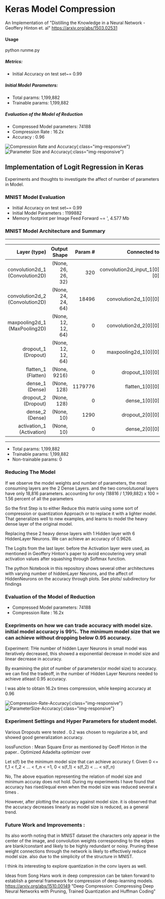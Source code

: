 # Keras Model Compression 

An Implementation of "Distilling the Knowledge in a Neural Network - Geoffery Hinton et. al" https://arxiv.org/abs/1503.02531


#### Usage 

python runme.py 


##### Metrics:
- Initial Accuracy on test set~= 0.99

##### Initial Model Parameters:
- Total params: 1,199,882
- Trainable params: 1,199,882

##### Evaluation of the Model of Reduction
- Compressed Model parameters:  74188
- Compression Rate :  16.2x
- Accuracy : 0.96



![Compression Rate and Accuracy](/plots/CompressionRate_Accuracy.png){:class="img-responsive"}
![Parameter Size and Accuracy](/plots/parameterSize_Accuracy.png){:class="img-responsive"}


## Implementation of Logit Regression in Keras 

Experiments and thoughts to investigate the affect of number of parameters in Model.

### MNIST Model Evaluation

- Initial Accuracy on test set~= 0.99
- Initial Model Parameters : 1199882
- Memory footprint per Image Feed Forward ~= ', 4.577 Mb 


### MNIST Model Architecture and Summary

____________________________________________________________________________________________________
| Layer (type)                      | Output Shape          | Param #     |Connected to                     
|----------------------------------:|----------------------:|------------:|------------------------:|
| convolution2d_1 (Convolution2D) | (None, 26, 26, 32) |   320      |   convolution2d_input_1[0][0] |     
| convolution2d_2 (Convolution2D) | (None, 24, 24, 64) |   18496    |   convolution2d_1[0][0]       |     
|maxpooling2d_1 (MaxPooling2D)    | (None, 12, 12, 64) |   0        |   convolution2d_2[0][0]       |     
|dropout_1 (Dropout)              | (None, 12, 12, 64) |   0        |   maxpooling2d_1[0][0]        |     
|flatten_1 (Flatten)              | (None, 9216)       |   0        |   dropout_1[0][0]             |     
|dense_1 (Dense)                  | (None, 128)        |   1179776  |   flatten_1[0][0]             |     
|dropout_2 (Dropout)              | (None, 128)        |   0        |   dense_1[0][0]               |     
|dense_2 (Dense)                  | (None, 10)         |   1290     |   dropout_2[0][0]             |     
|activation_1 (Activation)        | (None, 10)         |   0        |   dense_2[0][0]               |     
____________________________________________________________________________________________________

- Total params: 1,199,882
- Trainable params: 1,199,882
- Non-trainable params: 0



### Reducing The Model
If we observe the model weights and number of parameters, the most consuming layers are the 2 Dense Layers. and the two convolutuonal layers have only 18,816 parameters. accounting for only (18816 / 1,199,882) x 100 =  1.56 percent of all the parameters 

So the first Step is to either Reduce this matrix using some sort of compression or quantization Approach or to replace it with a lighter model. That generalizes well to new examples, and learns to model the heavy dense layer of the  original model. 

Replacing these 2 heavy dense layers with 1 Hidden layer with 6 HiddenLayer Neurons. We can achieve an accuracy of 0.9626. 

The Logits from the last layer. before the Activation layer were used, as mentioned in Geoffery Hinton's paper to avoid encoutering very small activation values after squashing through Softmax function.  

The python Notebook in this repository shows several other architectures with varying number of hiddenLayer Neurons, and the affect of HiddenNeurons on the accuracy through plots. See plots/ subdirectory for findings 

### Evaluation of the Model of Reduction

- Compressed Model parameters:  74188
- Compression Rate :  16.2x

### Exepriments on how we can trade accuracy with model size. initial model accuracy is 99%. The minimum model size that we can achieve without dropping below 0.95 accuracy. 

Experiment: 
THe number of hidden Layer Neurons in small model was iteratively decreased, this showed a exponential decrease in model size and linear decrease in accuracy. 

By examining the plot of number of parameters(or model size) to accuracy. we can find the tradeoff, in the number of Hidden Layer Neurons needed to achieve atleast 0.95 accuracy. 

I was able to obtain 16.2x times compression, while keeping accuracy at 0.96


![Compression-Rate-Accuracy](/plots/CompressionRate_Accuracy.png){:class="img-responsive"}
![ParameterSize-Accuracy](/plots/parameterSize_Accuracy.png){:class="img-responsive"}


### Experiment Settings and Hyper Parameters for student model. 
Various Dropouts were tested . 0.2 was chosen to regularize a bit, and showed good generalization accuracy. 

lossFunction : Mean Square Error as mentioned by Geoff Hinton in the paper.. Optimized Adadelta optimizer over

Let s(f) be the minimum model size that can achieve accuracy f. Given 0 <= f_1 < f_2 < ... < f_n  < =1,  0 < s(f_1) < s(f_2) < ... < s(f_n) 

No, The above equation representing the relation of model size and minimum accuray does not hold. During my experiments I have found that accuracy has rised/equal even when the model size was reduced several x times .

However, after plotting the accuracy against model size. it is observed that the accuracy decreases linearly as model size is reduced, as a general trend. 

### Future Work and Improvements :
Its also worth noting that in MNIST dataset the characters only appear in the center of the image, and convolution weights corresponding to the edges are blank/constant and likely to be highly redundant or noisy. Pruning these weight connections through the network is likely to effectively reduce model size. also due to the simplicity of the structure in MNIST. 

I think its interesting to explore quantization in the conv layers as well. 

Ideas from Song Hans work in deep compression can be taken forward to establish a general framework for compression of deep-learning models. https://arxiv.org/abs/1510.00149 "Deep Compression: Compressing Deep Neural Networks with Pruning, Trained Quantization and Huffman Coding"